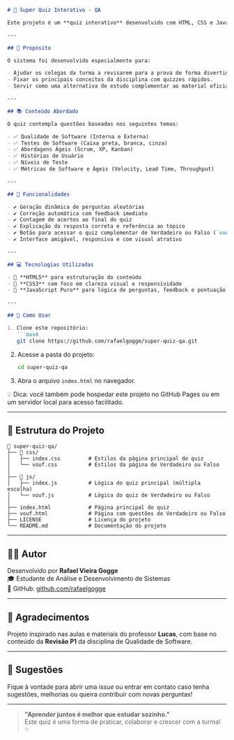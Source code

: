 ```markdown
# 🧠 Super Quiz Interativo - QA

Este projeto é um **quiz interativo** desenvolvido com HTML, CSS e JavaScript, voltado para a **revisão de conteúdos da disciplina de Qualidade de Software**. Ele foi criado com o objetivo de auxiliar os alunos da turma — incluindo o próprio autor — a estudar de forma mais leve, dinâmica e prática.

---

## 🎯 Propósito

O sistema foi desenvolvido especialmente para:

- Ajudar os colegas da turma a revisarem para a prova de forma divertida e interativa.
- Fixar os principais conceitos da disciplina com quizzes rápidos.
- Servir como uma alternativa de estudo complementar ao material oficial.

---

## 📚 Conteúdo Abordado

O quiz contempla questões baseadas nos seguintes temas:

- ✅ Qualidade de Software (Interna e Externa)
- ✅ Testes de Software (Caixa preta, branca, cinza)
- ✅ Abordagens Ágeis (Scrum, XP, Kanban)
- ✅ Histórias de Usuário
- ✅ Níveis de Teste
- ✅ Métricas de Software e Ágeis (Velocity, Lead Time, Throughput)

---

## 🧩 Funcionalidades

- ✔️ Geração dinâmica de perguntas aleatórias
- ✔️ Correção automática com feedback imediato
- ✔️ Contagem de acertos ao final do quiz
- ✔️ Explicação da resposta correta e referência ao tópico
- ✔️ Botão para acessar o quiz complementar de Verdadeiro ou Falso (`vouf.html`)
- ✔️ Interface amigável, responsiva e com visual atrativo

---

## 💻 Tecnologias Utilizadas

- 🔹 **HTML5** para estruturação do conteúdo
- 🔹 **CSS3** com foco em clareza visual e responsividade
- 🔹 **JavaScript Puro** para lógica de perguntas, feedback e pontuação

---

## 🚀 Como Usar

1. Clone este repositório:
   ```bash
   git clone https://github.com/rafaelgogge/super-quiz-qa.git
   ```
2. Acesse a pasta do projeto:
   ```bash
   cd super-quiz-qa
   ```
3. Abra o arquivo `index.html` no navegador.

💡 Dica: você também pode hospedar este projeto no GitHub Pages ou em um servidor local para acesso facilitado.

---

## 📁 Estrutura do Projeto

```plaintext
📁 super-quiz-qa/
├── 📁 css/
│   ├── index.css         # Estilos da página principal do quiz
│   └── vouf.css          # Estilos da página de Verdadeiro ou Falso
│
├── 📁 js/
│   ├── index.js          # Lógica do quiz principal (múltipla escolha)
│   └── vouf.js           # Lógica do quiz de Verdadeiro ou Falso
│
├── index.html            # Página principal do quiz
├── vouf.html             # Página com questões de Verdadeiro ou Falso
├── LICENSE               # Licença do projeto
└── README.md             # Documentação do projeto

```

---

## 👨‍💻 Autor

Desenvolvido por **Rafael Vieira Gogge**  
🎓 Estudante de Análise e Desenvolvimento de Sistemas  
🔗 GitHub: [github.com/rafaelgogge](https://github.com/rafaelgogge)

---

## 🙌 Agradecimentos

Projeto inspirado nas aulas e materiais do professor **Lucas**, com base no conteúdo da **Revisão P1** da disciplina de Qualidade de Software.

---

## 💬 Sugestões

Fique à vontade para abrir uma *issue* ou entrar em contato caso tenha sugestões, melhorias ou queira contribuir com novas perguntas!

---

> **"Aprender juntos é melhor que estudar sozinho."**  
> Este quiz é uma forma de praticar, colaborar e crescer com a turma! ✨
```

